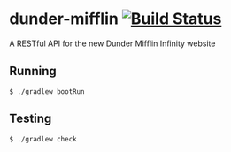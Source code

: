 # dunder-mifflin [![Build Status](https://travis-ci.com/GameDevFox/dunder-mifflin.svg?token=GrEbYizRxzQSDyn2Sx6B&branch=master)](https://travis-ci.com/GameDevFox/dunder-mifflin)
A RESTful API for the new Dunder Mifflin Infinity website

## Running

```
$ ./gradlew bootRun
```

## Testing

```
$ ./gradlew check
```
